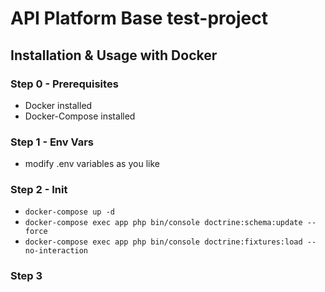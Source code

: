 # API Platform Base test-project

## Installation & Usage with Docker

### Step 0 - Prerequisites
- Docker installed
- Docker-Compose installed

### Step 1 - Env Vars
- modify .env variables as you like

### Step 2 - Init
- `docker-compose up -d`
- `docker-compose exec app php bin/console doctrine:schema:update --force`
- `docker-compose exec app php bin/console doctrine:fixtures:load --no-interaction`

### Step 3